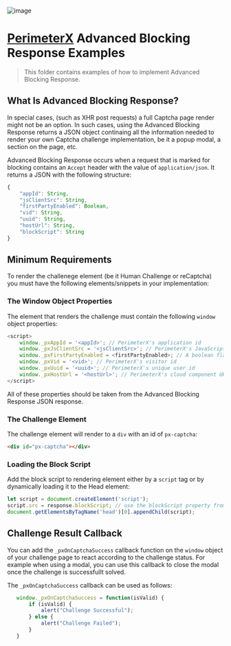 ![image](https://storage.googleapis.com/perimeterx-logos/primary_logo_red_cropped.png)

# [PerimeterX](http://www.perimeterx.com) Advanced Blocking Response Examples

> This folder contains examples of how to implement Advanced Blocking Response.

## What Is Advanced Blocking Response?

In special cases, (such as XHR post requests) a full Captcha page render might not be an option. In such cases, using the Advanced Blocking Response returns a JSON object continaing all the information needed to render your own Captcha challenge implementation, be it a popup modal, a section on the page, etc.

Advanced Blocking Response occurs when a request that is marked for blocking contains an `Accept` header with the value of `application/json`. It returns a JSON with the following structure:

```javascript
{
    "appId": String,
    "jsClientSrc": String,
    "firstPartyEnabled": Boolean,
    "vid": String,
    "uuid": String,
    "hostUrl": String,
    "blockScript": String
}
```

## Minimum Requirements

To render the challenege element (be it Human Challenge or reCaptcha) you must have the following elements/snippets in your implementation:

### The Window Object Properties

The element that renders the challenge must contain the following `window` object properties:

```javascript
<script>
    window._pxAppId = '<appId>'; // PerimeterX's application id
    window._pxJsClientSrc = '<jsClientSrc>'; // PerimeterX's JavaScript sensor url
    window._pxFirstPartyEnabled = <firstPartyEnabled>; // A boolean flag indicating wether first party is enabled or not
    window._pxVid = '<vid>'; // PerimeterX's visitor id
    window._pxUuid = '<uuid>'; // PerimeterX's unique user id
    window._pxHostUrl = '<hostUrl>'; // PerimeterX's cloud component URL
</script>
```

All of these properties should be taken from the Advanced Blocking Response JSON response.

### The Challenge Element

The challenge element will render to a `div` with an id of `px-captcha`:

```html
<div id="px-captcha"></div>
```

### Loading the Block Script

Add the block script to rendering element either by a `script` tag or by dynamically loading it to the Head element:

```javascript
let script = document.createElement('script');
script.src = response.blockScript; // use the blockScript property from the Advanced Blocking Response result.
document.getElementsByTagName('head')[0].appendChild(script);
```

## Challenge Result Callback

You can add the `_pxOnCaptchaSuccess` callback function on the `window` object of your challenge page to react according to the challenge status. For example when using a modal, you can use this callback to close the modal once the challenge is successfullt solved.

The `_pxOnCaptchaSuccess` callback can be used as follows:

```javascript
   window._pxOnCaptchaSuccess = function(isValid) {
       if (isValid) {
           alert("Challenge Successful");
       } else {
           alert("Challenge Failed");
       }
   }
```
